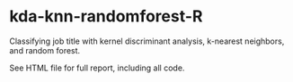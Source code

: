 # kda-knn-randomforest-R
Classifying job title with kernel discriminant analysis, k-nearest neighbors, and random forest.

See HTML file for full report, including all code.
